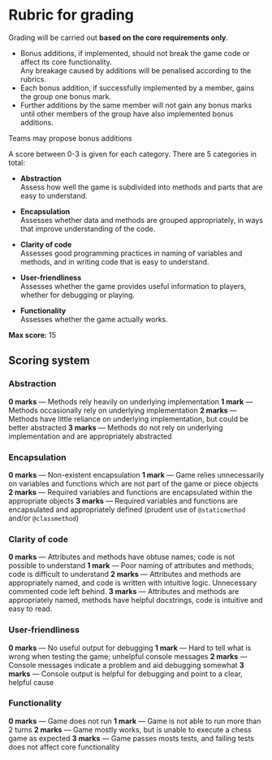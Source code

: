 # Rubric for grading

Grading will be carried out **based on the core requirements only**.

- Bonus additions, if implemented, should not break the game code or affect its core functionality.  
  Any breakage caused by additions will be penalised according to the rubrics.
- Each bonus addition, if successfully implemented by a member, gains the group one bonus mark.
- Further additions by the same member will not gain any bonus marks until other members of the group have also implemented bonus additions.


Teams may propose bonus additions

A score between 0-3 is given for each category. There are 5 categories in total:

- **Abstraction**  
  Assess how well the game is subdivided into methods and parts that are easy to understand.

- **Encapsulation**  
  Assesses whether data and methods are grouped appropriately, in ways that improve understanding of the code.

- **Clarity of code**  
  Assesses good programming practices in naming of variables and methods, and in writing code that is easy to understand.

- **User-friendliness**  
  Assesses whether the game provides useful information to players, whether for debugging or playing.

- **Functionality**  
  Assesses whether the game actually works.

**Max score:** 15

## Scoring system

### Abstraction

**0 marks** — Methods rely heavily on underlying implementation
**1 mark** — Methods occasionally rely on underlying implementation
**2 marks** — Methods have little reliance on underlying implementation, but could be better abstracted
**3 marks** — Methods do not rely on underlying implementation and are appropriately abstracted

### Encapsulation
**0 marks** — Non-existent encapsulation
**1 mark** — Game relies unnecessarily on variables and functions which are not part of the game or piece objects
**2 marks** — Required variables and functions are encapsulated within the appropriate objects
**3 marks** — Required variables and functions are encapsulated and appropriately defined (prudent use of `@staticmethod` and/or `@classmethod`)

### Clarity of code
**0 marks** — Attributes and methods have obtuse names; code is not possible to understand
**1 mark** — Poor naming of attributes and methods; code is difficult to understand
**2 marks** — Attributes and methods are appropriately named, and code is written with intuitive logic. Unnecessary commented code left behind.
**3 marks** — Attributes and methods are appropriately named, methods have helpful docstrings, code is intuitive and easy to read.

### User-friendliness
**0 marks** — No useful output for debugging
**1 mark** — Hard to tell what is wrong when testing the game; unhelpful console messages
**2 marks** — Console messages indicate a problem and aid debugging somewhat
**3 marks** — Console output is helpful for debugging and point to a clear, helpful cause

### Functionality
**0 marks** — Game does not run
**1 mark** — Game is not able to run more than 2 turns
**2 marks** — Game mostly works, but is unable to execute a chess game as expected
**3 marks** — Game passes mosts tests, and failing tests does not affect core functionality
